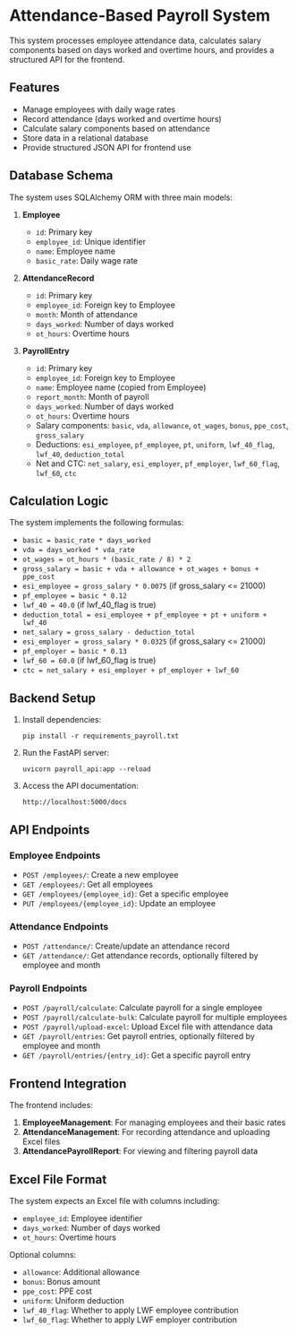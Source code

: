 # Attendance-Based Payroll System

This system processes employee attendance data, calculates salary components based on days worked and overtime hours, and provides a structured API for the frontend.

## Features

- Manage employees with daily wage rates
- Record attendance (days worked and overtime hours)
- Calculate salary components based on attendance
- Store data in a relational database
- Provide structured JSON API for frontend use

## Database Schema

The system uses SQLAlchemy ORM with three main models:

1. **Employee**
   - `id`: Primary key
   - `employee_id`: Unique identifier
   - `name`: Employee name
   - `basic_rate`: Daily wage rate

2. **AttendanceRecord**
   - `id`: Primary key
   - `employee_id`: Foreign key to Employee
   - `month`: Month of attendance
   - `days_worked`: Number of days worked
   - `ot_hours`: Overtime hours

3. **PayrollEntry**
   - `id`: Primary key
   - `employee_id`: Foreign key to Employee
   - `name`: Employee name (copied from Employee)
   - `report_month`: Month of payroll
   - `days_worked`: Number of days worked
   - `ot_hours`: Overtime hours
   - Salary components: `basic`, `vda`, `allowance`, `ot_wages`, `bonus`, `ppe_cost`, `gross_salary`
   - Deductions: `esi_employee`, `pf_employee`, `pt`, `uniform`, `lwf_40_flag`, `lwf_40`, `deduction_total`
   - Net and CTC: `net_salary`, `esi_employer`, `pf_employer`, `lwf_60_flag`, `lwf_60`, `ctc`

## Calculation Logic

The system implements the following formulas:

- `basic = basic_rate * days_worked`
- `vda = days_worked * vda_rate`
- `ot_wages = ot_hours * (basic_rate / 8) * 2`
- `gross_salary = basic + vda + allowance + ot_wages + bonus + ppe_cost`
- `esi_employee = gross_salary * 0.0075` (if gross_salary <= 21000)
- `pf_employee = basic * 0.12`
- `lwf_40 = 40.0` (if lwf_40_flag is true)
- `deduction_total = esi_employee + pf_employee + pt + uniform + lwf_40`
- `net_salary = gross_salary - deduction_total`
- `esi_employer = gross_salary * 0.0325` (if gross_salary <= 21000)
- `pf_employer = basic * 0.13`
- `lwf_60 = 60.0` (if lwf_60_flag is true)
- `ctc = net_salary + esi_employer + pf_employer + lwf_60`

## Backend Setup

1. Install dependencies:
   ```
   pip install -r requirements_payroll.txt
   ```

2. Run the FastAPI server:
   ```
   uvicorn payroll_api:app --reload
   ```

3. Access the API documentation:
   ```
   http://localhost:5000/docs
   ```

## API Endpoints

### Employee Endpoints
- `POST /employees/`: Create a new employee
- `GET /employees/`: Get all employees
- `GET /employees/{employee_id}`: Get a specific employee
- `PUT /employees/{employee_id}`: Update an employee

### Attendance Endpoints
- `POST /attendance/`: Create/update an attendance record
- `GET /attendance/`: Get attendance records, optionally filtered by employee and month

### Payroll Endpoints
- `POST /payroll/calculate`: Calculate payroll for a single employee
- `POST /payroll/calculate-bulk`: Calculate payroll for multiple employees
- `POST /payroll/upload-excel`: Upload Excel file with attendance data
- `GET /payroll/entries`: Get payroll entries, optionally filtered by employee and month
- `GET /payroll/entries/{entry_id}`: Get a specific payroll entry

## Frontend Integration

The frontend includes:

1. **EmployeeManagement**: For managing employees and their basic rates
2. **AttendanceManagement**: For recording attendance and uploading Excel files
3. **AttendancePayrollReport**: For viewing and filtering payroll data

## Excel File Format

The system expects an Excel file with columns including:

- `employee_id`: Employee identifier
- `days_worked`: Number of days worked
- `ot_hours`: Overtime hours

Optional columns:
- `allowance`: Additional allowance
- `bonus`: Bonus amount
- `ppe_cost`: PPE cost
- `uniform`: Uniform deduction
- `lwf_40_flag`: Whether to apply LWF employee contribution
- `lwf_60_flag`: Whether to apply LWF employer contribution
